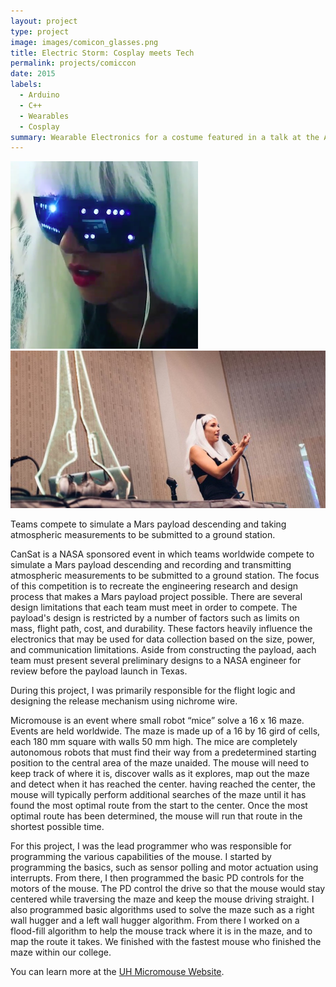 ```yaml
---
layout: project
type: project
image: images/comicon_glasses.png
title: Electric Storm: Cosplay meets Tech
permalink: projects/comiccon
date: 2015
labels:
  - Arduino
  - C++
  - Wearables
  - Cosplay
summary: Wearable Electronics for a costume featured in a talk at the Amazing Hawaii Comic Con 2015
---
```


<div class="ui small rounded images">
  <img class="ui image" src="../images/comicon_glasses.png">
  <img class="ui image" src="../images/comiccon_presentation.jpg">
</div>

Teams compete to simulate a Mars payload descending and taking atmospheric measurements to be submitted to a ground station. 

CanSat is a NASA sponsored event in which teams worldwide compete to simulate a Mars payload descending and recording and transmitting atmospheric measurements to be submitted to a ground station. The focus of this competition is to recreate the engineering research and design process that makes a Mars payload project possible. There are several design limitations that each team must meet in order to compete. The payload's design is restricted by a number of factors such as limits on mass, flight path, cost, and durability. These factors heavily influence the electronics that may be used for data collection based on the size, power, and communication limitations. Aside from constructing the payload, aach team must present several preliminary designs to a NASA engineer for review before the payload launch in Texas. 

During this project, I was primarily responsible for the flight logic and designing the release mechanism using nichrome wire. 

Micromouse is an event where small robot “mice” solve a 16 x 16 maze.  Events are held worldwide.  The maze is made up of a 16 by 16 gird of cells, each 180 mm square with walls 50 mm high.  The mice are completely autonomous robots that must find their way from a predetermined starting position to the central area of the maze unaided.  The mouse will need to keep track of where it is, discover walls as it explores, map out the maze and detect when it has reached the center.  having reached the center, the mouse will typically perform additional searches of the maze until it has found the most optimal route from the start to the center.  Once the most optimal route has been determined, the mouse will run that route in the shortest possible time.

For this project, I was the lead programmer who was responsible for programming the various capabilities of the mouse.  I started by programming the basics, such as sensor polling and motor actuation using interrupts.  From there, I then programmed the basic PD controls for the motors of the mouse.  The PD control the drive so that the mouse would stay centered while traversing the maze and keep the mouse driving straight.  I also programmed basic algorithms used to solve the maze such as a right wall hugger and a left wall hugger algorithm.  From there I worked on a flood-fill algorithm to help the mouse track where it is in the maze, and to map the route it takes.  We finished with the fastest mouse who finished the maze within our college.

You can learn more at the [UH Micromouse Website](http://www-ee.eng.hawaii.edu/~mmouse/about.html).



